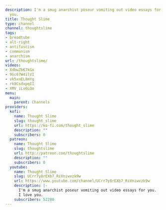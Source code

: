 ```yaml
---
description: I'm a smug anarchist poseur vomiting out video essays for you. I love
  you.
title: Thought Slime
type: channel
channel: thoughtslime
tags:
- breadtube
- alt-right
- antifascism
- communism
- anarchism
url: /thoughtslime/
videos:
- XdbwZbK7kGo
- 9Sc67W4ilVI
- vk5xnEL8mYg
- rk8CsdxpqII
- XMV_iLv6LQo
menu:
  main:
    parent: Channels
providers:
  kofi:
    name: Thought Slime
    slug: thought_slime
    url: https://ko-fi.com/thought_slime
    description: ""
    subscribers: 0
  patreon:
    name: Thought Slime
    slug: thoughtslime
    url: http://patreon.com/thoughtslime
    description: ""
    subscribers: 0
  youtube:
    name: Thought Slime
    slug: UCrr7y8rEXb7_RiVniwvzk9w
    url: https://www.youtube.com/channel/UCrr7y8rEXb7_RiVniwvzk9w
    description: |-
      I'm a smug anarchist poseur vomiting out video essays for you.
      I love you.
    subscribers: 52280
---
```


